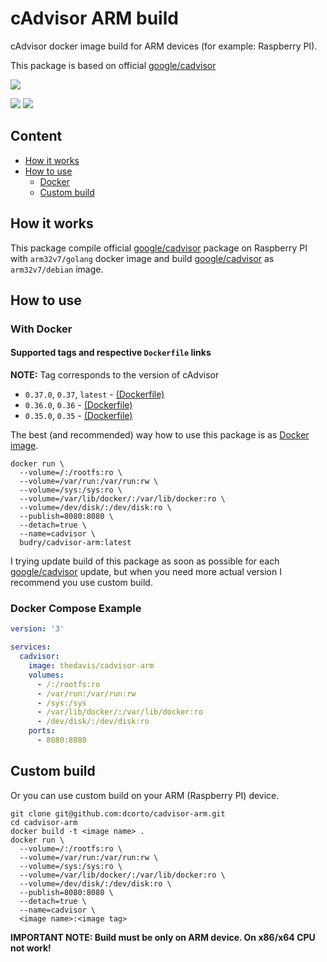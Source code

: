 # cAdvisor ARM build

cAdvisor docker image build for ARM devices (for example: Raspberry PI).

This package is based on official [google/cadvisor](https://github.com/google/cadvisor)

[![](https://github.com/dcorto/cadvisor-arm/workflows/Docker%20Build%20&%20Publish/badge.svg)](https://github.com/dcorto/cadvisor-arm/actions)

[![](https://img.shields.io/docker/image-size/thedavis/cadvisor-arm/0.37.0)](#)
[![](https://img.shields.io/docker/pulls/thedavis/cadvisor-arm)](#)

## Content

* [How it works](#how-it-works)
* [How to use](#how-to-use)
  * [Docker](#with-docker)
  * [Custom build](#custom-build)

## How it works

This package compile official [google/cadvisor](https://github.com/google/cadvisor) package on Raspberry PI with `arm32v7/golang` docker image and build [google/cadvisor](https://github.com/google/cadvisor) as `arm32v7/debian` image.

## How to use

### With Docker

#### Supported tags and respective `Dockerfile` links

**NOTE:** Tag corresponds to the version of cAdvisor

* `0.37.0`, `0.37`, `latest` - [(Dockerfile)](https://github.com/dcorto/cadvisor-arm/blob/v0.37.0/Dockerfile)
* `0.36.0`, `0.36` - [(Dockerfile)](https://github.com/dcorto/cadvisor-arm/blob/v0.36.0/Dockerfile)
* `0.35.0`, `0.35` - [(Dockerfile)](https://github.com/dcorto/cadvisor-arm/blob/v0.35.0/Dockerfile)

The best (and recommended) way how to use this package is as [Docker image](https://hub.docker.com/repository/docker/thedavis/cadvisor-arm).

```shellscript
docker run \
  --volume=/:/rootfs:ro \
  --volume=/var/run:/var/run:rw \
  --volume=/sys:/sys:ro \
  --volume=/var/lib/docker/:/var/lib/docker:ro \
  --volume=/dev/disk/:/dev/disk:ro \
  --publish=8080:8080 \
  --detach=true \
  --name=cadvisor \
  budry/cadvisor-arm:latest
```

I trying update build of this package as soon as possible for each [google/cadvisor](https://github.com/google/cadvisor) update, but when you need more actual version I recommend you use custom build.

### Docker Compose Example

```yml
version: '3'

services:
  cadvisor:
    image: thedavis/cadvisor-arm
    volumes:
      - /:/rootfs:ro
      - /var/run:/var/run:rw
      - /sys:/sys
      - /var/lib/docker/:/var/lib/docker:ro
      - /dev/disk/:/dev/disk:ro
    ports:
      - 8080:8080
```

## Custom build

Or you can use custom build on your ARM (Raspberry PI) device.

```shellscript
git clone git@github.com:dcorto/cadvisor-arm.git
cd cadvisor-arm
docker build -t <image name> .
docker run \
  --volume=/:/rootfs:ro \
  --volume=/var/run:/var/run:rw \
  --volume=/sys:/sys:ro \
  --volume=/var/lib/docker/:/var/lib/docker:ro \
  --volume=/dev/disk/:/dev/disk:ro \
  --publish=8080:8080 \
  --detach=true \
  --name=cadvisor \
  <image name>:<image tag>
```

**IMPORTANT NOTE: Build must be only on ARM device. On x86/x64 CPU not work!**
